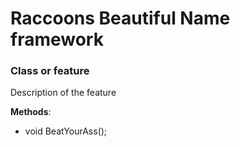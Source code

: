 # Raccoons Beautiful Name framework

### Class or feature

Description of the feature

**Methods**:

- void BeatYourAss();
